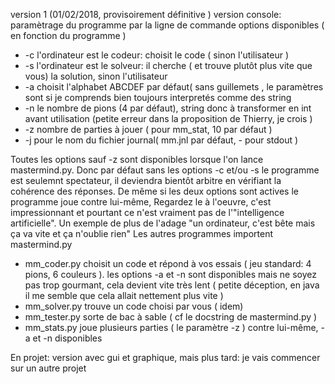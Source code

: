 version 1 (01/02/2018, provisoirement définitive )
version console: paramètrage du programme par la ligne de commande
 options disponibles ( en fonction du programme )
 *  -c l'ordinateur est le codeur: choisit le code ( sinon l'utilisateur )
 *  -s l'ordinateur est le solveur: il cherche ( et trouve plutôt plus vite que vous)  la solution, sinon l'utilisateur
 *  -a choisit l'alphabet ABCDEF par défaut( sans guillemets , le paramètres sont si je comprends bien toujours interpretés comme des string
 *  -n le nombre de pions (4 par défaut), string donc à transformer en int avant utilisation (petite erreur dans la proposition de Thierry, je crois )
 *  -z nombre de parties à jouer ( pour mm_stat, 10 par défaut )
 *  -j pour le nom du fichier journal( mm.jnl par défaut, - pour stdout )

Toutes les options sauf -z sont disponibles lorsque l'on lance mastermind.py. Donc par défaut sans les options -c et/ou -s le programme est seulemnt spectateur, il deviendra bientôt arbitre en vérifiant la cohérence des réponses. De même si les deux options sont actives le programme joue contre lui-même, Regardez le à l'oeuvre, c'est impressionnant et pourtant ce n'est vraiment pas de l'"intelligence artificielle". Un exemple de plus de l'adage "un ordinateur, c'est bête mais ça va vite et ça n'oublie rien"
Les autres programmes importent mastermind.py
* mm_coder.py choisit un code et répond à vos essais ( jeu standard: 4 pions, 6 couleurs ). les options -a et -n sont disponibles mais ne soyez pas trop gourmant, cela devient vite très lent ( petite déception, en java il me semble que cela allait nettement plus vite )
* mm_solver.py trouve un code choisi par vous ( idem)
* mm_tester.py sorte de bac à sable ( cf le docstring de mastermind.py )
* mm_stats.py joue plusieurs parties ( le paramètre -z ) contre lui-même, -a et -n disponibles

En projet: version avec gui et graphique, mais plus tard: je vais commencer sur un autre projet 
